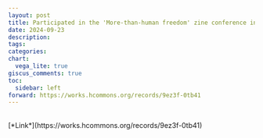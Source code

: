```yaml
---
layout: post
title: Participated in the 'More-than-human freedom' zine conference inspired by low carbon methods
date: 2024-09-23
description:
tags: 
categories: 
chart:
  vega_lite: true
giscus_comments: true
toc:
  sidebar: left
forward: https://works.hcommons.org/records/9ez3f-0tb41
---
```


<br>
[*Link*](https://works.hcommons.org/records/9ez3f-0tb41)

